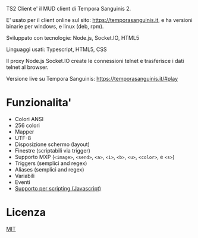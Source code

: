 TS2 Client e' il MUD client di Tempora Sanguinis 2.

E' usato per il client online sul sito: https://temporasanguinis.it, e ha versioni binarie per windows, e linux (deb, rpm).

Sviluppato con tecnologie: Node.js, Socket.IO, HTML5

Linguaggi usati: Typescript, HTML5, CSS

Il proxy Node.js Socket.IO create le connessioni telnet e trasferisce i dati telnet al browser.

Versione live su Tempora Sanguinis: https://temporasanguinis.it/#play

# Funzionalita' #
* Colori ANSI
* 256 colori
* Mapper
* UTF-8
* Disposizione schermo (layout)
* Finestre (scriptabili via trigger)
* Supporto MXP (``<image>``, ``<send>``, ``<a>``, ``<i>``, ``<b>``, ``<u>``, ``<color>``, e ``<s>``)
* Triggers (semplici and regex)
* Aliases (semplici and regex)
* Variabili
* Eventi  
* [Supporto per scripting (Javascript)](scripting.md)

# Licenza
[MIT](LICENSE.md)
